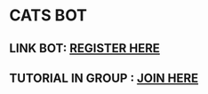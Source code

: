 # CATS BOT

## LINK BOT: [REGISTER HERE](https://t.me/Agent301Bot/app?startapp=onetime1219868821)

## TUTORIAL IN GROUP : [JOIN HERE](https://t.me/sansxgroup)